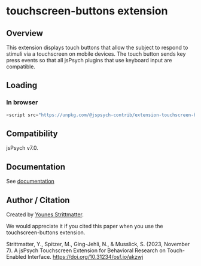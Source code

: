 # touchscreen-buttons extension

## Overview

This extension displays touch buttons that allow the subject to respond to stimuli via a touchscreen on mobile devices. The touch button sends key press events so that all jsPsych plugins that use keyboard input are compatible.


## Loading

### In browser

```js
<script src="https://unpkg.com/@jspsych-contrib/extension-touchscreen-buttons@2.0.0">
```

## Compatibility

jsPsych v7.0.

## Documentation

See [documentation](docs/jspsych-touchscreen-buttons.md)

## Author / Citation

Created by [Younes Strittmatter](https://github.com/younesStrittmatter).

We would appreciate it if you cited this paper when you use the touchscreen-buttons extension.

Strittmatter, Y., Spitzer, M., Ging-Jehli, N., & Musslick, S. (2023, November 7). A jsPsych Touchscreen Extension for Behavioral Research on Touch-Enabled Interface. https://doi.org/10.31234/osf.io/akzwj


